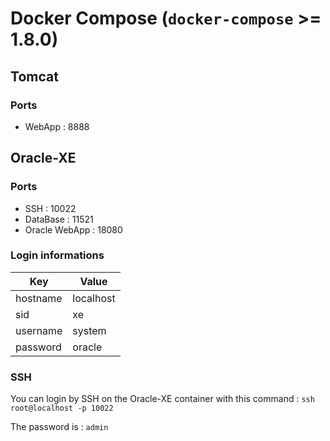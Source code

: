 # Docker Compose (`docker-compose` >= 1.8.0)

## Tomcat

### Ports

- WebApp : 8888

## Oracle-XE

### Ports

- SSH : 10022
- DataBase : 11521
- Oracle WebApp : 18080

### Login informations

Key      | Value
-------- | ---------
hostname | localhost
sid      | xe
username | system
password | oracle

### SSH

You can login by SSH on the Oracle-XE container with this command : `ssh root@localhost -p 10022`

The password is : `admin`
